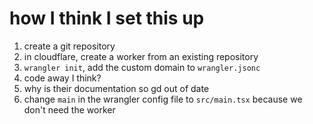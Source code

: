 # how I think I set this up

1. create a git repository
2. in cloudflare, create a worker from an existing repository
3. `wrangler init`, add the custom domain to `wrangler.jsonc`
4. code away I think?
5. why is their documentation so gd out of date
6. change `main` in the wrangler config file to `src/main.tsx` because we don't
   need the worker
